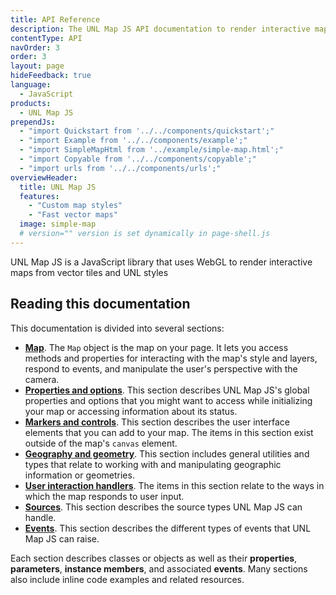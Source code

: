 ```yaml
---
title: API Reference
description: The UNL Map JS API documentation to render interactive maps from vector tiles and UNL styles.
contentType: API
navOrder: 3
order: 3
layout: page
hideFeedback: true
language:
  - JavaScript
products:
  - UNL Map JS
prependJs:
  - "import Quickstart from '../../components/quickstart';"
  - "import Example from '../../components/example';"
  - "import SimpleMapHtml from '../example/simple-map.html';"
  - "import Copyable from '../../components/copyable';"
  - "import urls from '../../components/urls';"
overviewHeader:
  title: UNL Map JS
  features:
    - "Custom map styles"
    - "Fast vector maps"
  image: simple-map
  # version="" version is set dynamically in page-shell.js
---
```


UNL Map JS is a JavaScript library that uses WebGL to render interactive maps from vector tiles and UNL styles

## Reading this documentation

This documentation is divided into several sections:

- [**Map**](https://u-n-l.github.io/unl-map-js-docs/api/map/). The `Map` object is the map on your page. It lets you access methods and properties for interacting with the map's style and layers, respond to events, and manipulate the user's perspective with the camera.
- [**Properties and options**](https://u-n-l.github.io/unl-map-js-docs/api/properties/). This section describes UNL Map JS's global properties and options that you might want to access while initializing your map or accessing information about its status.
- [**Markers and controls**](https://u-n-l.github.io/unl-map-js-docs/api/markers/). This section describes the user interface elements that you can add to your map. The items in this section exist outside of the map's `canvas` element.
- [**Geography and geometry**](https://u-n-l.github.io/unl-map-js-docs/api/geography/). This section includes general utilities and types that relate to working with and manipulating geographic information or geometries.
- [**User interaction handlers**](https://u-n-l.github.io/unl-map-js-docs/api/handlers/). The items in this section relate to the ways in which the map responds to user input.
- [**Sources**](https://u-n-l.github.io/unl-map-js-docs/api/sources/). This section describes the source types UNL Map JS can handle.
- [**Events**](https://u-n-l.github.io/unl-map-js-docs/api/events/). This section describes the different types of events that UNL Map JS can raise.

Each section describes classes or objects as well as their **properties**, **parameters**, **instance members**, and associated **events**. Many sections also include inline code examples and related resources.
